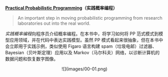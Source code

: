 **[Practical Probabilistic Programming](https://www.manning.com/books/practical-probabilistic-programming)（实践概率编程）**

> An important step in moving probabilistic programming from research laboratories out into the real world.

*实践概率编程*向程序员介绍概率编程。在本书中，将学习如何将 PP 范式模式到模型应用领域，并在代码中表达实践模型。虽然 PP 模式看起来很抽象，但在本书中会立即用于实践示例，类似使用 Figaro 语言构建 spam（垃圾电邮）过滤器、Bayesian（贝叶斯定理）应用以及 Markov（马尔科夫）网络，以诊断计算机的数据问题和恢复数字图像。


<div align="center">
![](images/00-01.png)
</div>
